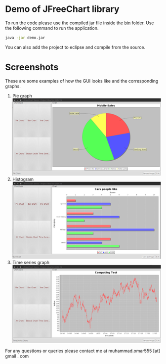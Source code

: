 # Demo of JFreeChart library
To run the code please use the compiled jar file inside the [bin](https://github.com/musaeed/JFreeChartDemo/tree/master/bin) folder. Use the following command to run the application.
```bash
java -jar demo.jar
```
You can also add the project to eclipse and compile from the source.

# Screenshots

These are some examples of how the GUI looks like and the corresponding graphs.
1. Pie graph
![pie](https://github.com/musaeed/JFreeChartDemo/raw/master/screenshots/pie.png)
2. Histogram
![hist](https://github.com/musaeed/JFreeChartDemo/raw/master/screenshots/hist.png)
3. Time series graph
![time](https://github.com/musaeed/JFreeChartDemo/raw/master/screenshots/time_series.png)

For any questions or queries please contact me at muhammad.omar555 [at] gmail . com 